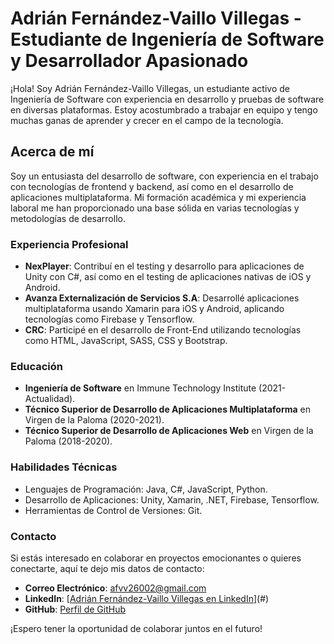 # Adrián Fernández-Vaillo Villegas - Estudiante de Ingeniería de Software y Desarrollador Apasionado

¡Hola! Soy Adrián Fernández-Vaillo Villegas, un estudiante activo de Ingeniería de Software con experiencia en desarrollo y pruebas de software en diversas plataformas. Estoy acostumbrado a trabajar en equipo y tengo muchas ganas de aprender y crecer en el campo de la tecnología.

## Acerca de mí

Soy un entusiasta del desarrollo de software, con experiencia en el trabajo con tecnologías de frontend y backend, así como en el desarrollo de aplicaciones multiplataforma. Mi formación académica y mi experiencia laboral me han proporcionado una base sólida en varias tecnologías y metodologías de desarrollo.

### Experiencia Profesional

- **NexPlayer**: Contribuí en el testing y desarrollo para aplicaciones de Unity con C#, así como en el testing de aplicaciones nativas de iOS y Android.
- **Avanza Externalización de Servicios S.A**: Desarrollé aplicaciones multiplataforma usando Xamarin para iOS y Android, aplicando tecnologías como Firebase y Tensorflow.
- **CRC**: Participé en el desarrollo de Front-End utilizando tecnologías como HTML, JavaScript, SASS, CSS y Bootstrap.

### Educación

- **Ingeniería de Software** en Immune Technology Institute (2021-Actualidad).
- **Técnico Superior de Desarrollo de Aplicaciones Multiplataforma** en Virgen de la Paloma (2020-2021).
- **Técnico Superior de Desarrollo de Aplicaciones Web** en Virgen de la Paloma (2018-2020).

### Habilidades Técnicas

- Lenguajes de Programación: Java, C#, JavaScript, Python.
- Desarrollo de Aplicaciones: Unity, Xamarin, .NET, Firebase, Tensorflow.
- Herramientas de Control de Versiones: Git.

### Contacto

Si estás interesado en colaborar en proyectos emocionantes o quieres conectarte, aquí te dejo mis datos de contacto:

- **Correo Electrónico**: afvv26002@gmail.com
- **LinkedIn**: [[Adrián Fernández-Vaillo Villegas en LinkedIn](https://www.linkedin.com/feed/)](#)
- **GitHub**: [Perfil de GitHub](#)

¡Espero tener la oportunidad de colaborar juntos en el futuro!
